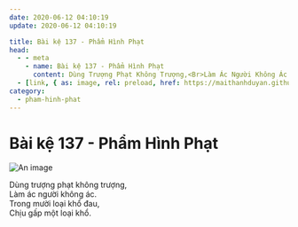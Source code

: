 ```yaml
---
date: 2020-06-12 04:10:19
update: 2020-06-12 04:10:19

title: Bài kệ 137 - Phẩm Hình Phạt
head:
  - - meta
    - name: Bài kệ 137 - Phẩm Hình Phạt
      content: Dùng Trượng Phạt Không Trượng,<Br>Làm Ác Người Không Ác.<Br>Trong Mười Loại Khổ Đau,<Br>Chịu Gấp Một Loại Khổ.<Br>
  - [link, { as: image, rel: preload, href: https://maithanhduyan.github.io/kinh-phap-cu/img/pham-hinh-phat/pham-hinh-phat-137.jpg }]
category:
  - pham-hinh-phat
---
```


# Bài kệ 137 - Phẩm Hình Phạt

![An image](/img/pham-hinh-phat/pham-hinh-phat-137.jpg)

Dùng trượng phạt không trượng,<br>Làm ác người không ác.<br>Trong mười loại khổ đau,<br>Chịu gấp một loại khổ.<br>
